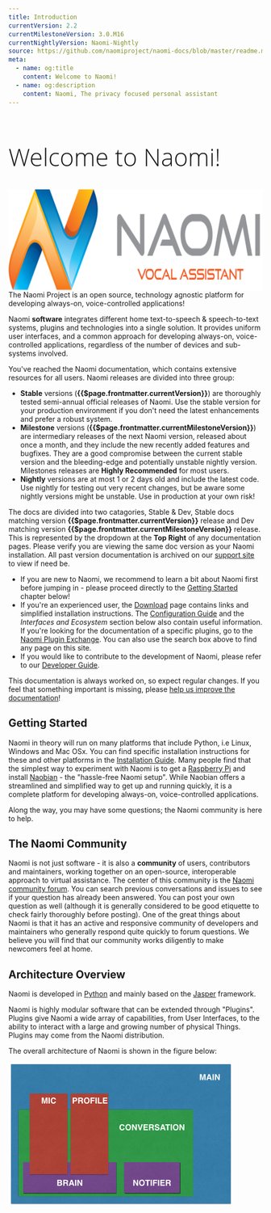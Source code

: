 ```yaml
---
title: Introduction
currentVersion: 2.2 
currentMilestoneVersion: 3.0.M16
currentNightlyVersion: Naomi-Nightly
source: https://github.com/naomiproject/naomi-docs/blob/master/readme.md
meta:
  - name: og:title
    content: Welcome to Naomi!
  - name: og:description
    content: Naomi, The privacy focused personal assistant
---
```


<h1 class="welcome">Welcome to Naomi!</h1>

<style>
@media (min-width: 720px) {
  .intro-logo {
    margin-left: 3rem; float: right;
  }
}
h1.welcome {
  font-family: 'Open Sans', sans-serif;
  font-weight: 300;
  font-size: 36pt;
}
</style>

<img src="./images/naomi-logo.png" width="600" height="200" class="intro-logo" />

The Naomi Project is an open source, technology agnostic platform for developing always-on, voice-controlled applications!

Naomi **software** integrates different home text-to-speech & speech-to-text systems, plugins and technologies into a single solution.
It provides uniform user interfaces, and a common approach for developing always-on, voice-controlled applications, regardless of the number of devices and sub-systems involved.

You've reached the Naomi documentation, which contains extensive resources for all users. Naomi releases are divided into three group:

- **Stable** versions (**{{$page.frontmatter.currentVersion}}**) are thoroughly tested semi-annual official releases of Naomi. Use the stable version for your production environment if you don't need the latest enhancements and prefer a robust system.
- **Milestone** versions (**{{$page.frontmatter.currentMilestoneVersion}}**) are intermediary releases of the next Naomi version, released about once a month, and they include the new recently added features and bugfixes. They are a good compromise between the current stable version and the bleeding-edge and potentially unstable nightly version. Milestones releases are **Highly Recommended** for most users.
- **Nightly** versions are at most 1 or 2 days old and include the latest code. Use nightly for testing out very recent changes, but be aware some nightly versions might be unstable. Use in production at your own risk!

The docs are divided into two catagories, Stable & Dev, Stable docs matching version **{{$page.frontmatter.currentVersion}}** release and Dev matching version **{{$page.frontmatter.currentMilestoneVersion}}** release. This is represented by the dropdown at the **Top Right** of any documentation pages. Please verify you are viewing the same doc version as your Naomi installation. All past version documentation is archived on our [support site](https://support.projectnaomi.com/document/) to view if need be.

- If you are new to Naomi, we recommend to learn a bit about Naomi first before jumping in - please proceed directly to the [Getting Started](#getting-started) chapter below!
- If you're an experienced user, the [Download](/download) page contains links and simplified installation instructions. The [Configuration Guide](./configuration/) and the _Interfaces and Ecosystem_ section below also contain useful information. If you're looking for the documentation of a specific plugins, go to the [Naomi Plugin Exchange](/plugins). You can also use the search box above to find any page on this site.
- If you would like to contribute to the development of Naomi, please refer to our [Developer Guide](./developer/).

This documentation is always worked on, so expect regular changes. If you feel that something important is missing, please [help us improve the documentation](https://github.com/naomiproject/naomi-docs/blob/gh-pages/README.md#contributing-to-the-documentation)!</p>

## Getting Started

Naomi in theory will run on many platforms that include Python, i.e Linux, Windows and Mac OSx.
You can find specific installation instructions for these and other platforms in the [Installation Guide](./installation/).
Many people find that the simplest way to experiment with Naomi is to get a [Raspberry Pi](https://raspberrypi.org) and install [Naobian](./installation/naobian.html) - the "hassle-free Naomi setup".
While Naobian offers a streamlined and simplified way to get up and running quickly, it is a complete platform for developing always-on, voice-controlled applications.

Along the way, you may have some questions; the Naomi community is here to help.

## The Naomi Community

Naomi is not just software - it is also a **community** of users, contributors and maintainers, working together on an open-source, interoperable approach to virtual assistance.
The center of this community is the [Naomi community forum](https://support.projectnaomi.com).
You can search previous conversations and issues to see if your question has already been answered.
You can post your own question as well (although it is generally considered to be good etiquette to check fairly thoroughly before posting).
One of the great things about Naomi is that it has an active and responsive community of developers and maintainers who generally respond quite quickly to forum questions.
We believe you will find that our community works diligently to make newcomers feel at home.

## Architecture Overview

Naomi is developed in [Python](https://www.python.org/) and mainly based on the [Jasper](https://jasperproject.github.io/) framework.

Naomi is highly modular software that can be extended through "Plugins".
Plugins give Naomi a wide array of capabilities, from User Interfaces, to the ability to interact with a large and growing number of physical Things.
Plugins may come from the Naomi distribution.

The overall architecture of Naomi is shown in the figure below:

![distribution overview](./images/architecture.png "Overall Naomi Architectural View")

<DocPreviousVersions/>
<EditPageLink/>
